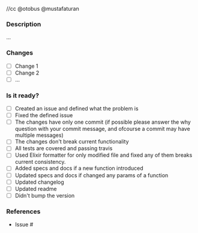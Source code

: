 //cc @otobus @mustafaturan

### Description
...

### Changes

- [ ] Change 1 
- [ ] Change 2
- [ ] ...

### Is it ready?

- [ ] Created an issue and defined what the problem is
- [ ] Fixed the defined issue
- [ ] The changes have only one commit (if possible please answer the why question with your commit message, and ofcourse a commit may have multiple messages)
- [ ] The changes don't break current functionality
- [ ] All tests are covered and passing travis
- [ ] Used Elixir formatter for only modified file and fixed any of them breaks current consistency. 
- [ ] Added specs and docs if a new function introduced
- [ ] Updated specs and docs if changed any params of a function
- [ ] Updated changelog
- [ ] Updated readme
- [ ] Didn't bump the version

### References

- Issue #
